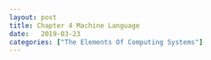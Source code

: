 ```yaml
---
layout: post
title: Chapter 4 Machine Language
date:   2019-03-23
categories: ["The Elements Of Computing Systems"]
---
```

